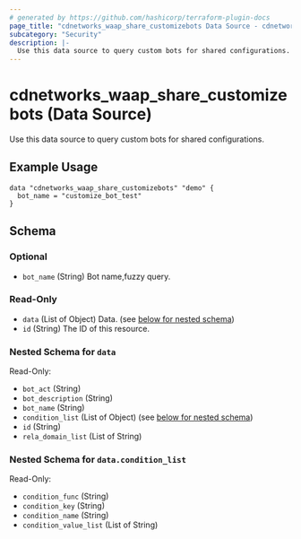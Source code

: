 ```yaml
---
# generated by https://github.com/hashicorp/terraform-plugin-docs
page_title: "cdnetworks_waap_share_customizebots Data Source - cdnetworks"
subcategory: "Security"
description: |-
  Use this data source to query custom bots for shared configurations.
---
```


# cdnetworks_waap_share_customizebots (Data Source)
Use this data source to query custom bots for shared configurations.

## Example Usage

```hcl
data "cdnetworks_waap_share_customizebots" "demo" {
  bot_name = "customize_bot_test"
}
```


<!-- schema generated by tfplugindocs -->
## Schema

### Optional

- `bot_name` (String) Bot name,fuzzy query.

### Read-Only

- `data` (List of Object) Data. (see [below for nested schema](#nestedatt--data))
- `id` (String) The ID of this resource.

<a id="nestedatt--data"></a>
### Nested Schema for `data`

Read-Only:

- `bot_act` (String)
- `bot_description` (String)
- `bot_name` (String)
- `condition_list` (List of Object) (see [below for nested schema](#nestedobjatt--data--condition_list))
- `id` (String)
- `rela_domain_list` (List of String)

<a id="nestedobjatt--data--condition_list"></a>
### Nested Schema for `data.condition_list`

Read-Only:

- `condition_func` (String)
- `condition_key` (String)
- `condition_name` (String)
- `condition_value_list` (List of String)
